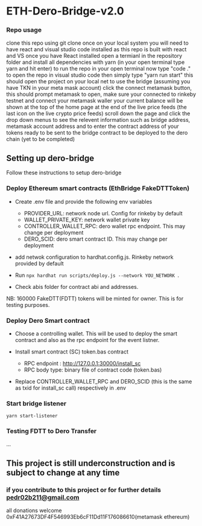 # ETH-Dero-Bridge-v2.0

### Repo usage

clone this repo using git clone
once on your local system you will need to have react and visual studio code installed as this repo is built with react and VS
once you have React installed open a termianl in the repository folder and install all dependencies 
with yarn (in your open terminal type yarn and hit enter)
to run the repo in your open terminal now type "code ." to open the repo in visual studio code
then simply type "yarn run start" this should open the project on your local net
to use the bridge (assuming you have TKN in your meta mask account)
click the connect metamask button, this should prompt metamask to open, make sure your connected to rinkeby testnet and connect your metamask waller 
your current balance will be shown at the top of the home page at the end of the live price feeds
(the last icon on the live crypto price feeds)
scroll down the page and click the drop down menus to see the relevent information such as bridge address, metamask account address and to enter the 
contract address of your tokens ready to be sent to the bridge contract to be deployed to the dero chain (yet to be completed)


## Setting up dero-bridge
Follow these instructions to setup dero-bridge

### Deploy Ethereum smart contracts (EthBridge FakeDTTToken)
- Create .env file and provide the following env variables 
    - PROVIDER_URL: network node url. Config for rinkeby by default
    - WALLET_PRIVATE_KEY: network wallet private key
    - CONTROLLER_WALLET_RPC: dero wallet rpc endpoint. This may change per deployment
    - DERO_SCID: dero smart contract ID. This may change per deployment

- add netwok configuration to hardhat.config.js. Rinkeby network provided by default

- Run `npx hardhat run scripts/deploy.js --network YOU_NETWORK `. 

- Check abis folder for contract abi and addresses.

NB: 160000 FakeDTT(FDTT) tokens will be minted for owner. This is for testing purposes.

### Deploy Dero Smart contract
- Choose a controlling wallet. 
    This will be used to deploy the smart contract and also as the rpc endpoint for the event listner.

- Install smart contract (SC) token.bas contract
    - RPC endpoint : http://127.0.0.1:30000/install_sc
    - RPC body type: binary file of contract code (token.bas)

- Replace CONTROLLER_WALLET_RPC and DERO_SCID (this is the same as txid for install_sc call) respectively in .env

### Start bridge listener
`yarn start-listener`

### Testing FDTT to Dero Transfer
...

## This project is still underconstruction and is subject to change at any time

### if you contribute to this project or for further details pedr02b211@gmail.com

all donations welcome 0xF41A27673DF4F546993Eb6cF11Dd11F176086610(metamask ethereum)

